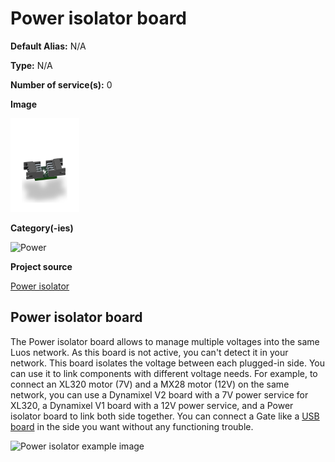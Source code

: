 # Power isolator board
<div class="cust_sheet" markdown="1">
<p class="cust_sheet-title" markdown="1"><strong>Default Alias:</strong> N/A</p>
<p class="cust_sheet-title" markdown="1"><strong>Type:</strong> N/A</p>
<p class="cust_sheet-title" markdown="1"><strong>Number of service(s):</strong> 0</p>
<p class="cust_sheet-title" markdown="1"><strong>Image</strong></p>
<p class="cust_indent" markdown="1"><img height="150" src="../../../_assets/img/power-isolator-service.png"></p>
<p class="cust_sheet-title" markdown="1"><strong>Category(-ies)</strong></p>
<p class="cust_indent" markdown="1">
<img height="50" src="../../../_assets/img/sticker-power.png" title="Power">
</p>
<p class="cust_sheet-title" markdown="1"><strong>Project source </strong></p>
<a class="github-button" data-size="large" aria-label="Star Luos-io/Luos on GitHub" href="https://github.com/Luos-io/Examples/tree/master/Hardware/wiring_and_power/Cable_power_isolator" target="_blank">Power isolator</a>
</div>

## Power isolator board

The Power isolator board allows to manage multiple voltages into the same Luos network. As this board is not active, you can't detect it in your network.
This board isolates the voltage between each plugged-in side. You can use it to link components with different voltage needs. For example, to connect an XL320 motor (7V) and a MX28 motor (12V) on the same network, you can use a Dynamixel V2 board with a 7V power service for XL320, a Dynamixel V1 board with a 12V power service, and a Power isolator board to link both side together. You can connect a Gate like a [USB board](./usb.md) in the side you want without any functioning trouble.

<img height="350" src="../../../_assets/img/power_isolator_example.png" alt="Power isolator example image">
